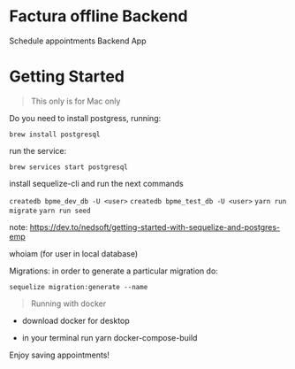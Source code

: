 # Factura offline Backend

Schedule appointments Backend App

# Getting Started

> This only is for Mac only

Do you need to install postgress, running:

`brew install postgresql`

run the service:

`brew services start postgresql`

install sequelize-cli and run the next commands

`createdb bpme_dev_db -U <user>`
`createdb bpme_test_db -U <user>`
`yarn run migrate`
`yarn run seed`

note: https://dev.to/nedsoft/getting-started-with-sequelize-and-postgres-emp

whoiam (for user in local database)

Migrations:
in order to generate a particular migration do:

`sequelize migration:generate --name`

> Running with docker

- download docker for desktop

- in your terminal run yarn docker-compose-build

Enjoy saving appointments!
